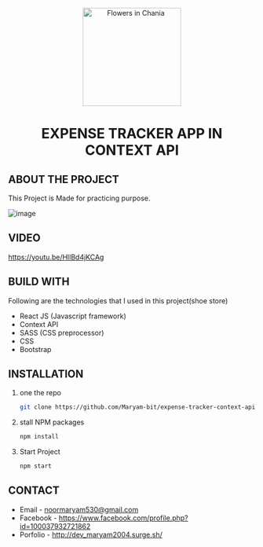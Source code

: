 <!-- PROJECT LOGO -->
<br />
<div align="center">
  <img src="https://scontent.fisb7-1.fna.fbcdn.net/v/t1.15752-9/192546250_213161857300103_5442800729776006111_n.png?_nc_cat=100&ccb=1-3&_nc_sid=ae9488&_nc_ohc=3r9haEzeR9cAX9exAQx&_nc_ht=scontent.fisb7-1.fna&oh=1ff475f6a0fbd2b0c1538d2005c361d2&oe=60CA7102" alt="Flowers in Chania" width="200">

  <h1 align="center">EXPENSE TRACKER APP IN CONTEXT API</h1>
</div>


<!-- ABOUT THE PROJECT -->
## ABOUT THE PROJECT
This Project is Made for practicing purpose.

![image](https://user-images.githubusercontent.com/56764144/121787304-cac4b780-cbde-11eb-90f6-dfc41821335a.png)

 
 
## VIDEO
https://youtu.be/HllBd4jKCAg


## BUILD WITH

Following are the technologies that I used in this project(shoe store)
* React JS (Javascript framework)
* Context API
* SASS (CSS preprocessor)
* CSS
* Bootstrap



## INSTALLATION

1. one the repo
   ```sh
   git clone https://github.com/Maryam-bit/expense-tracker-context-api.git
   ```
2. stall NPM packages
   ```sh
   npm install
   ```
3. Start Project
    ```sh
    npm start
   ```



## CONTACT

* Email - noormaryam530@gmail.com
* Facebook - https://www.facebook.com/profile.php?id=100037932721862
* Porfolio - http://dev_maryam2004.surge.sh/
